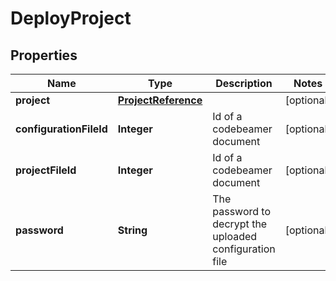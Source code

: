 

# DeployProject


## Properties

| Name | Type | Description | Notes |
|------------ | ------------- | ------------- | -------------|
|**project** | [**ProjectReference**](ProjectReference.md) |  |  [optional] |
|**configurationFileId** | **Integer** | Id of a codebeamer document |  [optional] |
|**projectFileId** | **Integer** | Id of a codebeamer document |  [optional] |
|**password** | **String** | The password to decrypt the uploaded configuration file |  [optional] |



